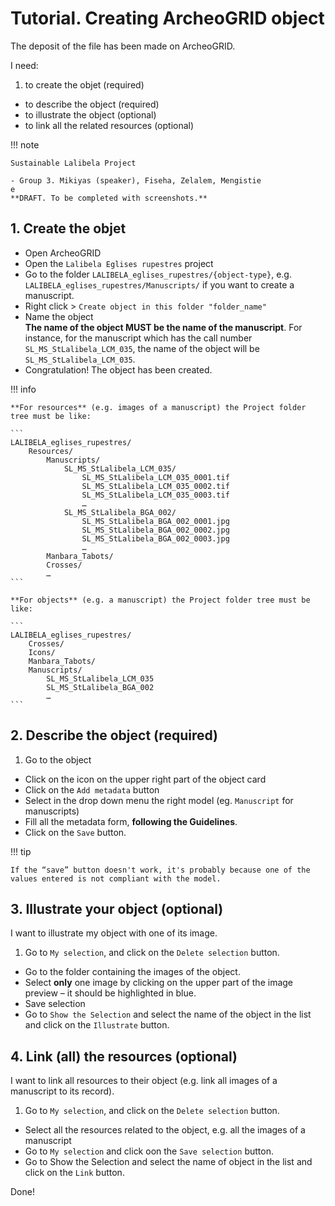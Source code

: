 Tutorial. Creating ArcheoGRID object
===

The deposit of the file has been made on ArcheoGRID.

I need:

1. to create the objet (required)
- to describe the object (required)
- to illustrate the object (optional)
- to link all the related resources (optional)


!!! note

    Sustainable Lalibela Project
    
    - Group 3. Mikiyas (speaker), Fiseha, Zelalem, Mengistie
	e
	**DRAFT. To be completed with screenshots.**



## 1. Create the objet

- Open ArcheoGRID
- Open the `Lalibela Eglises rupestres` project
- Go to the folder `LALIBELA_eglises_rupestres/{object-type}`, e.g. `LALIBELA_eglises_rupestres/Manuscripts/` if you want to create a manuscript.
- Right click > `Create object in this folder "folder_name"`
- Name the object  
**The name of the object MUST be the name of the manuscript**. For instance, for the manuscript which has the call number `SL_MS_StLalibela_LCM_035`, the name of the object will be `SL_MS_StLalibela_LCM_035`.
- Congratulation! The object has been created.


!!! info

	**For resources** (e.g. images of a manuscript) the Project folder tree must be like:
	
	```
	LALIBELA_eglises_rupestres/ 
		Resources/
			Manuscripts/
				SL_MS_StLalibela_LCM_035/
					SL_MS_StLalibela_LCM_035_0001.tif
					SL_MS_StLalibela_LCM_035_0002.tif
					SL_MS_StLalibela_LCM_035_0003.tif
					…
				SL_MS_StLalibela_BGA_002/
					SL_MS_StLalibela_BGA_002_0001.jpg
					SL_MS_StLalibela_BGA_002_0002.jpg
					SL_MS_StLalibela_BGA_002_0003.jpg
					…
			Manbara_Tabots/
			Crosses/
			…
	```
	
	**For objects** (e.g. a manuscript) the Project folder tree must be like:
	
	```
	LALIBELA_eglises_rupestres/ 
		Crosses/
		Icons/
		Manbara_Tabots/
		Manuscripts/
			SL_MS_StLalibela_LCM_035
			SL_MS_StLalibela_BGA_002
			…
	```


## 2. Describe the object (required)

1. Go to the object
- Click on the icon on the upper right part of the object card
- Click on the `Add metadata` button
- Select in the drop down menu the right model (eg. `Manuscript` for manuscripts)
- Fill all the metadata form, **following the Guidelines**.
- Click on the `Save` button.

!!! tip

	If the “save” button doesn't work, it's probably because one of the values entered is not compliant with the model.


## 3. Illustrate your object (optional)

I want to illustrate my object with one of its image.


1. Go to `My selection`, and click on the `Delete selection` button.
- Go to the folder containing the images of the object.
- Select **only** one image by clicking on the upper part of the image preview – it should be highlighted in blue.
- Save selection
- Go to `Show the Selection` and select the name of the object in the list and click on the `Illustrate` button.



## 4. Link (all) the resources (optional)

I want to link all resources to their object (e.g. link all images of a manuscript to its record).

1. Go to `My selection`, and click on the `Delete selection` button.
- Select all the resources related to the object, e.g. all the images of a manuscript
- Go to `My selection` and click oon the `Save selection` button.
- Go to Show the Selection and select the name of object in the list and click on the `Link` button.

Done!


